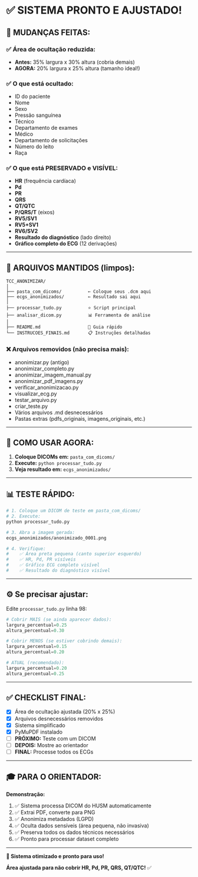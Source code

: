 # ✅ SISTEMA PRONTO E AJUSTADO!

## 🎯 **MUDANÇAS FEITAS:**

### ✅ **Área de ocultação reduzida:**
- **Antes:** 35% largura x 30% altura (cobria demais)
- **AGORA:** 20% largura x 25% altura (tamanho ideal!)

### ✅ **O que está ocultado:**
- ID do paciente
- Nome
- Sexo
- Pressão sanguínea
- Técnico
- Departamento de exames
- Médico
- Departamento de solicitações
- Número do leito
- Raça

### ✅ **O que está PRESERVADO e VISÍVEL:**
- **HR** (frequência cardíaca)
- **Pd** 
- **PR** 
- **QRS**
- **QT/QTC**
- **P/QRS/T** (eixos)
- **RV5/SV1**
- **RV5+SV1**
- **RV6/SV2**
- **Resultado do diagnóstico** (lado direito)
- **Gráfico completo do ECG** (12 derivações)

---

## 📁 **ARQUIVOS MANTIDOS (limpos):**

```
TCC_ANONIMIZAR/
│
├── pasta_com_dicoms/          ← Coloque seus .dcm aqui
├── ecgs_anonimizados/         ← Resultado sai aqui
│
├── processar_tudo.py          ⭐ Script principal
├── analisar_dicom.py          📊 Ferramenta de análise
│
├── README.md                  📖 Guia rápido
└── INSTRUCOES_FINAIS.md       📋 Instruções detalhadas
```

### ❌ **Arquivos removidos (não precisa mais):**
- anonimizar.py (antigo)
- anonimizar_completo.py
- anonimizar_imagem_manual.py
- anonimizar_pdf_imagens.py
- verificar_anonimizacao.py
- visualizar_ecg.py
- testar_arquivo.py
- criar_teste.py
- Vários arquivos .md desnecessários
- Pastas extras (pdfs_originais, imagens_originais, etc.)

---

## 🚀 **COMO USAR AGORA:**

1. **Coloque DICOMs em:** `pasta_com_dicoms/`
2. **Execute:** `python processar_tudo.py`
3. **Veja resultado em:** `ecgs_anonimizados/`

---

## 📊 **TESTE RÁPIDO:**

```bash
# 1. Coloque um DICOM de teste em pasta_com_dicoms/
# 2. Execute:
python processar_tudo.py

# 3. Abra a imagem gerada:
ecgs_anonimizados/anonimizado_0001.png

# 4. Verifique:
#    ✅ Área preta pequena (canto superior esquerdo)
#    ✅ HR, Pd, PR visíveis
#    ✅ Gráfico ECG completo visível
#    ✅ Resultado do diagnóstico visível
```

---

## ⚙️ **Se precisar ajustar:**

Edite `processar_tudo.py` linha 98:

```python
# Cobrir MAIS (se ainda aparecer dados):
largura_percentual=0.25
altura_percentual=0.30

# Cobrir MENOS (se estiver cobrindo demais):
largura_percentual=0.15
altura_percentual=0.20

# ATUAL (recomendado):
largura_percentual=0.20
altura_percentual=0.25
```

---

## ✅ **CHECKLIST FINAL:**

- [x] Área de ocultação ajustada (20% x 25%)
- [x] Arquivos desnecessários removidos
- [x] Sistema simplificado
- [x] PyMuPDF instalado
- [ ] **PRÓXIMO:** Teste com um DICOM
- [ ] **DEPOIS:** Mostre ao orientador
- [ ] **FINAL:** Processe todos os ECGs

---

## 🎓 **PARA O ORIENTADOR:**

**Demonstração:**
1. ✅ Sistema processa DICOM do HUSM automaticamente
2. ✅ Extrai PDF, converte para PNG
3. ✅ Anonimiza metadados (LGPD)
4. ✅ Oculta dados sensíveis (área pequena, não invasiva)
5. ✅ Preserva todos os dados técnicos necessários
6. ✅ Pronto para processar dataset completo

---

**🎉 Sistema otimizado e pronto para uso!**

**Área ajustada para não cobrir HR, Pd, PR, QRS, QT/QTC!** ✅
